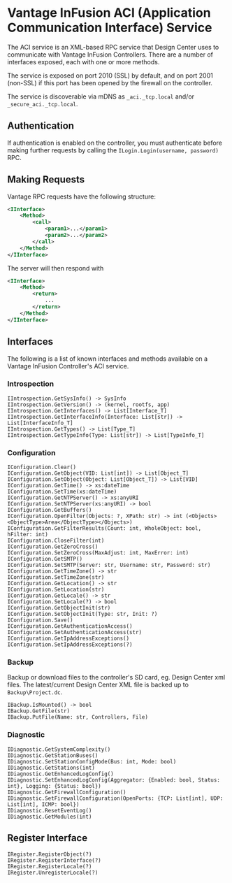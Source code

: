 # Vantage InFusion ACI (Application Communication Interface) Service

The ACI service is an XML-based RPC service that Design Center uses to communicate with
Vantage InFusion Controllers. There are a number of interfaces exposed, each with one
or more methods.

The service is exposed on port 2010 (SSL) by default, and on port 2001 (non-SSL) if this
port has been opened by the firewall on the controller.

The service is discoverable via mDNS as `_aci._tcp.local` and/or `_secure_aci._tcp.local`.

## Authentication

If authentication is enabled on the controller, you must authenticate before making further
requests by calling the `ILogin.Login(username, password)` RPC.

## Making Requests

Vantage RPC requests have the following structure:

```xml
<IInterface>
    <Method>
        <call>
            <param1>...</param1>
            <param2>...</param2>
        </call>
    </Method>
</IInterface>
```

The server will then respond with

```xml
<IInterface>
    <Method>
        <return>
            ...
        </return>
    </Method>
</IInterface>
```

## Interfaces

The following is a list of known interfaces and methods available on a Vantage InFusion Controller's ACI service.

### Introspection

```
IIntrospection.GetSysInfo() -> SysInfo
IIntrospection.GetVersion() -> (kernel, rootfs, app)
IIntrospection.GetInterfaces() -> List[Interface_T]
IIntrospection.GetInterfaceInfo(Interface: List[str]) -> List[InterfaceInfo_T]
IIntrospection.GetTypes() -> List[Type_T]
IIntrospection.GetTypeInfo(Type: List[str]) -> List[TypeInfo_T]
```

### Configuration

```
IConfiguration.Clear()
IConfiguration.GetObject(VID: List[int]) -> List[Object_T]
IConfiguration.SetObject(Object: List[Object_T]) -> List[VID]
IConfiguration.GetTime() -> xs:dateTime
IConfiguration.SetTime(xs:dateTime)
IConfiguration.GetNTPServer() -> xs:anyURI
IConfiguration.SetNTPServer(xs:anyURI) -> bool
IConfiguration.GetBuffers()
IConfiguration.OpenFilter(Objects: ?, XPath: str) -> int (<Objects><ObjectType>Area</ObjectType></Objects>)
IConfiguration.GetFilterResults(Count: int, WholeObject: bool, hFilter: int)
IConfiguration.CloseFilter(int)
IConfiguration.GetZeroCross()
IConfiguration.SetZeroCross(MaxAdjust: int, MaxError: int)
IConfiguration.GetSMTP()
IConfiguration.SetSMTP(Server: str, Username: str, Password: str)
IConfiguration.GetTimeZone() -> str
IConfiguration.SetTimeZone(str)
IConfiguration.GetLocation() -> str
IConfiguration.SetLocation(str)
IConfiguration.GetLocale() -> str
IConfiguration.SetLocale(?) -> bool
IConfiguration.GetObjectInit(str)
IConfiguration.SetObjectInit(Type: str, Init: ?)
IConfiguration.Save()
IConfiguration.GetAuthenticationAccess()
IConfiguration.SetAuthenticationAccess(str)
IConfiguration.GetIpAddressExceptions()
IConfiguration.SetIpAddressExceptions(?)
```

### Backup

Backup or download files to the controller's SD card, eg. Design Center xml files.
The latest/current Design Center XML file is backed up to `Backup\Project.dc`.

```
IBackup.IsMounted() -> bool
IBackup.GetFile(str)
IBackup.PutFile(Name: str, Controllers, File)
```

### Diagnostic

```
IDiagnostic.GetSystemComplexity()
IDiagnostic.GetStationBuses()
IDiagnostic.SetStationConfigMode(Bus: int, Mode: bool)
IDiagnostic.GetStations(int)
IDiagnostic.GetEnhancedLogConfig()
IDiagnostic.SetEnhancedLogConfig(Aggregator: {Enabled: bool, Status: int}, Logging: {Status: bool})
IDiagnostic.GetFirewallConfiguration()
IDiagnostic.SetFirewallConfiguration(OpenPorts: {TCP: List[int], UDP: List[int], ICMP: bool})
IDiagnostic.ResetEventLog()
IDiagnostic.GetModules(int)
```

## Register Interface

```
IRegister.RegisterObject(?)
IRegister.RegisterInterface(?)
IRegister.RegisterLocale(?)
IRegister.UnregisterLocale(?)
```
